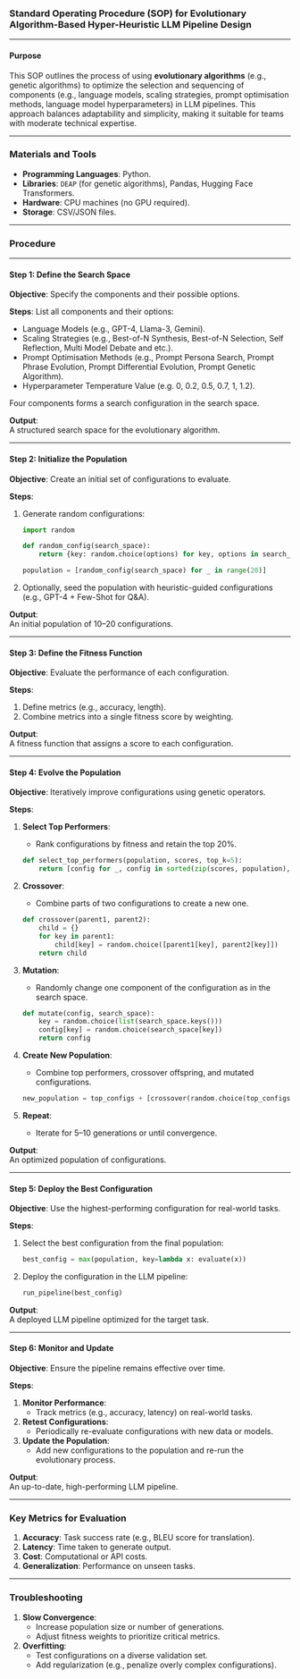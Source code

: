 ### **Standard Operating Procedure (SOP) for Evolutionary Algorithm-Based Hyper-Heuristic LLM Pipeline Design**

---

#### **Purpose**
This SOP outlines the process of using **evolutionary algorithms** (e.g., genetic algorithms) to optimize the selection and sequencing of components (e.g., language models, scaling strategies, prompt optimisation methods, language model hyperparameters) in LLM pipelines. This approach balances adaptability and simplicity, making it suitable for teams with moderate technical expertise.

---

### **Materials and Tools**
- **Programming Languages**: Python.
- **Libraries**: `DEAP` (for genetic algorithms), Pandas, Hugging Face Transformers.
- **Hardware**: CPU machines (no GPU required).
- **Storage**: CSV/JSON files.

---

### **Procedure**

---

#### **Step 1: Define the Search Space**
**Objective**: Specify the components and their possible options.

**Steps**:
List all components and their options:
- Language Models (e.g., GPT-4, Llama-3, Gemini).
- Scaling Strategies (e.g., Best-of-N Synthesis, Best-of-N Selection, Self Reflection, Multi Model Debate and etc.).
- Prompt Optimisation Methods (e.g., Prompt Persona Search, Prompt Phrase Evolution, Prompt Differential Evolution, Prompt Genetic Algorithm).
- Hyperparameter Temperature Value (e.g. 0, 0.2, 0.5, 0.7, 1, 1.2).

Four components forms a search configuration in the search space.

**Output**:  
A structured search space for the evolutionary algorithm.

---

#### **Step 2: Initialize the Population**
**Objective**: Create an initial set of configurations to evaluate.

**Steps**:
1. Generate random configurations:
   ```python
   import random

   def random_config(search_space):
       return {key: random.choice(options) for key, options in search_space.items()}

   population = [random_config(search_space) for _ in range(20)]
   ```
2. Optionally, seed the population with heuristic-guided configurations (e.g., GPT-4 + Few-Shot for Q&A).

**Output**:  
An initial population of 10–20 configurations.

---

#### **Step 3: Define the Fitness Function**
**Objective**: Evaluate the performance of each configuration.

**Steps**:
1. Define metrics (e.g., accuracy, length).
2. Combine metrics into a single fitness score by weighting.

**Output**:  
A fitness function that assigns a score to each configuration.

---

#### **Step 4: Evolve the Population**
**Objective**: Iteratively improve configurations using genetic operators.

**Steps**:
1. **Select Top Performers**:
   - Rank configurations by fitness and retain the top 20%.
   ```python
   def select_top_performers(population, scores, top_k=5):
       return [config for _, config in sorted(zip(scores, population), reverse=True)[:top_k]]
   ```

2. **Crossover**:
   - Combine parts of two configurations to create a new one.
   ```python
   def crossover(parent1, parent2):
       child = {}
       for key in parent1:
           child[key] = random.choice([parent1[key], parent2[key]])
       return child
   ```

3. **Mutation**:
   - Randomly change one component of the configuration as in the search space.

   ```python
   def mutate(config, search_space):
       key = random.choice(list(search_space.keys()))
       config[key] = random.choice(search_space[key])
       return config
   ```

4. **Create New Population**:
   - Combine top performers, crossover offspring, and mutated configurations.
   ```python
   new_population = top_configs + [crossover(random.choice(top_configs), random.choice(top_configs)) for _ in range(10)] + [mutate(random.choice(top_configs), search_space) for _ in range(5)]
   ```

5. **Repeat**:
   - Iterate for 5–10 generations or until convergence.

**Output**:  
An optimized population of configurations.

---

#### **Step 5: Deploy the Best Configuration**
**Objective**: Use the highest-performing configuration for real-world tasks.

**Steps**:
1. Select the best configuration from the final population:
   ```python
   best_config = max(population, key=lambda x: evaluate(x))
   ```
2. Deploy the configuration in the LLM pipeline:
   ```python
   run_pipeline(best_config)
   ```

**Output**:  
A deployed LLM pipeline optimized for the target task.

---

#### **Step 6: Monitor and Update**
**Objective**: Ensure the pipeline remains effective over time.

**Steps**:
1. **Monitor Performance**:
   - Track metrics (e.g., accuracy, latency) on real-world tasks.
2. **Retest Configurations**:
   - Periodically re-evaluate configurations with new data or models.
3. **Update the Population**:
   - Add new configurations to the population and re-run the evolutionary process.

**Output**:  
An up-to-date, high-performing LLM pipeline.

---

### **Key Metrics for Evaluation**
1. **Accuracy**: Task success rate (e.g., BLEU score for translation).
2. **Latency**: Time taken to generate output.
3. **Cost**: Computational or API costs.
4. **Generalization**: Performance on unseen tasks.

---

### **Troubleshooting**
1. **Slow Convergence**:
   - Increase population size or number of generations.
   - Adjust fitness weights to prioritize critical metrics.
2. **Overfitting**:
   - Test configurations on a diverse validation set.
   - Add regularization (e.g., penalize overly complex configurations).

